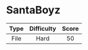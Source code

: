 # SantaBoyz

| Type | Difficulty | Score |
| :--: | :--------: | :---: |
| File |    Hard    |  50   |
